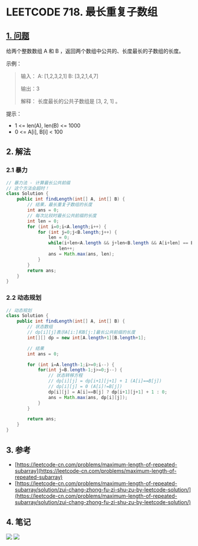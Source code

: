 # LEETCODE 718. 最长重复子数组

## [1. 问题](https://leetcode-cn.com/problems/maximum-length-of-repeated-subarray/)

给两个整数数组 A 和 B ，返回两个数组中公共的、长度最长的子数组的长度。

示例：

> 输入： A: \[1,2,3,2,1] B: \[3,2,1,4,7] 
>
> 输出：3 
>
> 解释： 长度最长的公共子数组是 \[3, 2, 1] 。 

提示：

* 1 <= len(A), len(B) <= 1000
* 0 <= A\[i], B\[i] < 100

## 2. 解法

### 2.1 暴力

```java
// 暴力法 - 计算最长公共前缀
// 这个方法会超时！
class Solution {
    public int findLength(int[] A, int[] B) {
        // 结果，最长重复子数组的长度
        int ans = 0;
        // 每次比较时最长公共前缀的长度
        int len = 0;
        for (int i=0;i<A.length;i++) {
            for (int j=0;j<B.length;j++) {
                len = 0;
                while(i+len<A.length && j+len<B.length && A[i+len] == B[j+len])
                    len++;
                ans = Math.max(ans, len);
            }
        }
        return ans;
    }
}
```

### 2.2 动态规划

```java
// 动态规划
class Solution {
    public int findLength(int[] A, int[] B) {
        // 状态数组
        // dp[i][j]表示A[i:]和B[j:]最长公共前缀的长度
        int[][] dp = new int[A.length+1][B.length+1];

        // 结果
        int ans = 0;

        for (int i=A.length-1;i>=0;i--) {
            for(int j=B.length-1;j>=0;j--) {
                // 状态转移方程
                // dp[i][j] = dp[i+1][j+1] + 1 (A[i]==B[j])
                // dp[i][j] = 0 (A[i]!=B[j])
                dp[i][j] = A[i]==B[j] ? dp[i+1][j+1] + 1 : 0;
                ans = Math.max(ans, dp[i][j]);
            }
        }

        return ans;
    }
}
```

## 3. 参考

* [https://leetcode-cn.com/problems/maximum-length-of-repeated-subarray](https://leetcode-cn.com/problems/maximum-length-of-repeated-subarray)
* [https://leetcode-cn.com/problems/maximum-length-of-repeated-subarray/solution/zui-chang-zhong-fu-zi-shu-zu-by-leetcode-solution/](https://leetcode-cn.com/problems/maximum-length-of-repeated-subarray/solution/zui-chang-zhong-fu-zi-shu-zu-by-leetcode-solution/)

## 4. 笔记

![](https://777blog.oss-cn-shanghai.aliyuncs.com/blog%20pic/leetcode718-1.jpg) ![](https://777blog.oss-cn-shanghai.aliyuncs.com/blog%20pic/leetcode718-2.jpg)
